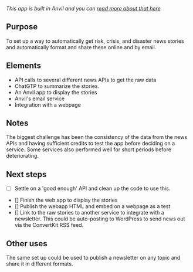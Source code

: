 <i>This app is built in Anvil and you can [read more about that here](https://github.com/agsheves/daily-news-summary/blob/a437b772428e4b7efbdf6eef95239643171f7bf7/anvilInfo.md)</i>

<h2>Purpose</h2>

To set up a way to automatically get risk, crisis, and disaster news stories and automatically format and share these online and by email.

<h2>Elements</h2>

- API calls to several different news APIs to get the raw data
- ChatGTP to summarize the stories.
- An Anvil app to display the stories
- Anvil's email service
- Integration with a webpage

<H2>Notes</H2>

The biggest challenge has been the consistency of the data from the news APIs and having sufficient credits to test the app before deciding on a service. Some services also performed well for short periods before deteriorating.

<H2>Next steps</H2>

- [ ] Settle on a 'good enough' API and clean up the code to use this.
- [] Finish the web app to display the stories
- [] Publish the webapp HTML and embed on a webpage as a test
- [] Link to the raw stories to another service to integrate with a newsletter. This could be auto-posting to WordPress to send news out via the ConvertKit RSS feed.

<h2>Other uses</h2>

The same set up could be used to publish a newsletter on any topic and share it in different formats.

